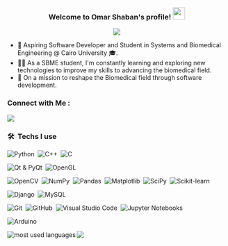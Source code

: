 <!--
<img width="250" align="right" src="https://c.tenor.com/_DOBjnGspYAAAAAM/code-coding.gif">
-->
<h3 align="center">
  Welcome to Omar Shaban's profile!
  <img src="https://media.giphy.com/media/hvRJCLFzcasrR4ia7z/giphy.gif" width="28">
</h3>

<!-- Typing SVG by DenverCoder1 - https://github.com/DenverCoder1/readme-typing-svg -->
<p align="center">
  <a href="https://github.com/DenverCoder1/readme-typing-svg"><img src="https://readme-typing-svg.herokuapp.com/?lines=Biomedical%20Engineering%20Student;Software%20Developer&font=Fira%20Code&center=true&width=440&height=45&color=blue&vCenter=true&size=22"></a>
</p> 


- 🏢 Aspiring Software Developer and Student in Systems and Biomedical Engineering @ Cairo University 🎓.
- 👨‍💻 As a SBME student, I'm constantly learning and exploring new technologies to improve my skills to advancing the biomedical field.
- 🔬 On a mission to reshape the Biomedical field through software development.


### Connect with Me :

<a href="https://linkedin.com/in/omarshaban02" target="_blank"><img src="https://img.shields.io/badge/-Omar%20Shaban-0077B5?style=for-the-badge&logo=Linkedin&logoColor=white"/></a>
<!--
<a href="https://t.me/YousefMohamed01" target="_blank"><img src="https://img.shields.io/badge/-Yousef%20Dergham-0077B5?style=for-the-badge&logo=Telegram&logoColor=white"/></a>
-->
### 🛠 &nbsp;Techs I use

![Python](https://img.shields.io/badge/-Python%20-05122A?style=flat&logo=python&color=eee)&nbsp;
![C++](https://img.shields.io/badge/-C++%20-05122A?style=flat&logo=cplusplus&color=eee&logoColor=6295cb)&nbsp;
![C](https://img.shields.io/badge/-C-007ACC?style=flat&logo=c&color=eee&logoColor=6295cb)&nbsp;

![Qt & PyQt](https://img.shields.io/badge/-Qt%20&%20PyQt-05122A?style=flat&logo=qt&logoColor=white)&nbsp;
![OpenGL](https://img.shields.io/badge/-OpenGL%20-05122A?style=flat&logo=opengl&logoColor=white)&nbsp;

![OpenCV](https://img.shields.io/badge/-OpenCV-007ACC?style=flat&logo=opencv&logoColor=white)&nbsp;
![NumPy](https://img.shields.io/badge/-NumPy-007ACC?style=flat&logo=numpy&logoColor=white)&nbsp;
![Pandas](https://img.shields.io/badge/-Pandas-007ACC?style=flat&logo=pandas&logoColor=white)&nbsp;
![Matplotlib](https://img.shields.io/badge/-Matplotlib-007ACC?style=flat&logo=matplotlib&logoColor=white)&nbsp;
![SciPy](https://img.shields.io/badge/-SciPy-007ACC?style=flat&logo=scipy&logoColor=white)&nbsp;
![Scikit-learn](https://img.shields.io/badge/-Scikit--learn-007ACC?style=flat&logo=scikit-learn&logoColor=white)&nbsp;

![Django](https://img.shields.io/badge/-Django%20-05122A?style=flat&logo=django&color=333)&nbsp;
![MySQL](https://img.shields.io/badge/-MySQL%20-05122A?style=flat&logo=mysql&logoColor=white&color=f33)&nbsp;

![Git](https://img.shields.io/badge/-Git-05122A?style=flat&logo=git&color=blue&logoColor=fff)&nbsp;
![GitHub](https://img.shields.io/badge/-GitHub-05122A?style=flat&logo=github&color=blue)&nbsp;
![Visual Studio Code](https://img.shields.io/badge/-Visual%20Studio%20Code-05122A?style=flat&logo=visual-studio-code&color=blue)&nbsp;
![Jupyter Notebooks](https://img.shields.io/badge/-Jupyter%20Notebooks-007ACC?style=flat&logo=jupyter&logoColor=white)&nbsp;

![Arduino](https://img.shields.io/badge/-Arduino%20-05122A?style=flat&logo=Arduino&color=080)&nbsp;

<!--
![MongoDB](https://img.shields.io/badge/-MongoDB-05122A?style=flat&logo=MongoDB&color=ddd)&nbsp;
-->
<!--
![React.js](https://img.shields.io/badge/-React-05122A?style=flat&logo=react&color=ddd)
![Node.js](https://img.shields.io/badge/-Node.js-05122A?style=flat&logo=node.js&logoColor=339933&color=ddd)&nbsp;
-->
<!--
![JavaScript](https://img.shields.io/badge/-JavaScript-05122A?style=flat&logo=javascript&color=333)&nbsp;
![HTML](https://img.shields.io/badge/-HTML-05122A?style=flat&logo=HTML5&color=333)&nbsp;
![CSS](https://img.shields.io/badge/-CSS-05122A?style=flat&logo=CSS3&logoColor=1572B6&color=333)&nbsp;
-->

<img align="left" src="https://github-readme-stats.vercel.app/api/top-langs?username=omarshaban02&show_icons=true&locale=en&layout=compact" alt="most used languages" />

<a href="https://komarev.com/ghpvc/?username=omarshaban02&style=for-the-badge">
    <img src="https://komarev.com/ghpvc/?username=omarshaban02&style=for-the-badge">
</a>
